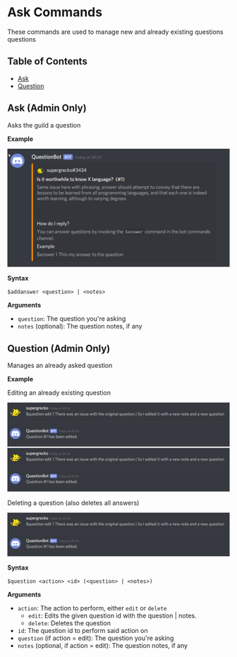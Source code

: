 # Ask Commands

These commands are used to manage new and already existing questions questions

## Table of Contents

- [Ask](#ask)
- [Question](#question)

## Ask (Admin Only)

Asks the guild a question

**Example**

![Example](/.github/assets/commands/ask-example.png)

**Syntax**

```
$addanswer <question> | <notes>
```              

**Arguments**      

- `question`: The question you're asking
- `notes` (optional): The question notes, if any

## Question (Admin Only)

Manages an already asked question

**Example**

Editing an already existing question

![Example](/.github/assets/commands/edit-example-1.png)
![Example](/.github/assets/commands/edit-example-2.png)

Deleting a question (also deletes all answers)

![Example](/.github/assets/commands/edit-delete-example.png)

**Syntax**

```
$question <action> <id> (<question> | <notes>)
```      

**Arguments**

- `action`: The action to perform, either `edit` or `delete`
    - `edit`: Edits the given question id with the question | notes.
    - `delete`: Deletes the question
- `id`: The question id to perform said action on
- `question` (if action = edit): The question you're asking
- `notes` (optional, if action = edit): The question notes, if any
